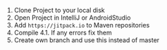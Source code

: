 1. Clone Project to your local disk
2. Open Project in IntelliJ or AndroidStudio
3. Add `https://jitpack.io` to Maven repositories
4. Compile 
4.1. If any errors fix them
5. Create own branch and use this instead of master